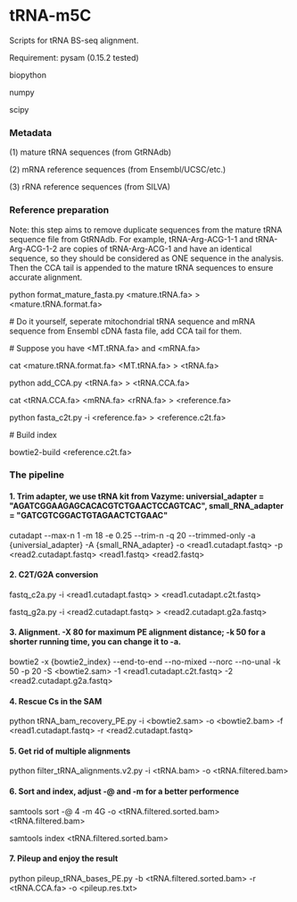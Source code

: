 # tRNA-m5C
Scripts for tRNA BS-seq alignment.

Requirement:
pysam (0.15.2 tested)

biopython

numpy

scipy

### Metadata

(1) mature tRNA sequences (from GtRNAdb)

(2) mRNA reference sequences (from Ensembl/UCSC/etc.)

(3) rRNA reference sequences (from SILVA)

### Reference preparation

Note: this step aims to remove duplicate sequences from the mature tRNA sequence file from GtRNAdb. For example, tRNA-Arg-ACG-1-1 and tRNA-Arg-ACG-1-2 are copies of tRNA-Arg-ACG-1 and have an identical sequence, so they should be considered as ONE sequence in the analysis. Then the CCA tail is appended to the mature tRNA sequences to ensure accurate alignment.

python format_mature_fasta.py <mature.tRNA.fa> > <mature.tRNA.format.fa>

\# Do it yourself, seperate mitochondrial tRNA sequence and mRNA sequence from Ensembl cDNA fasta file, add CCA tail for them.

\# Suppose you have <MT.tRNA.fa> and <mRNA.fa>

cat <mature.tRNA.format.fa> <MT.tRNA.fa> > <tRNA.fa>

python add_CCA.py <tRNA.fa> > <tRNA.CCA.fa>

cat <tRNA.CCA.fa> <mRNA.fa> <rRNA.fa> > <reference.fa>

python fasta_c2t.py -i <reference.fa> > <reference.c2t.fa>

\# Build index

bowtie2-build <reference.c2t.fa>

### The pipeline

#### 1. Trim adapter, we use tRNA kit from Vazyme: universial_adapter = "AGATCGGAAGAGCACACGTCTGAACTCCAGTCAC", small_RNA_adapter = "GATCGTCGGACTGTAGAACTCTGAAC"

cutadapt --max-n 1 -m 18 -e 0.25 --trim-n -q 20 --trimmed-only -a {universial_adapter} -A {small_RNA_adapter} -o <read1.cutadapt.fastq> -p <read2.cutadapt.fastq> <read1.fastq> <read2.fastq>

#### 2. C2T/G2A conversion

fastq_c2a.py -i <read1.cutadapt.fastq> > <read1.cutadapt.c2t.fastq>

fastq_g2a.py -i <read2.cutadapt.fastq> > <read2.cutadapt.g2a.fastq>

#### 3. Alignment. -X 80 for maximum PE alignment distance; -k 50 for a shorter running time, you can change it to -a.
bowtie2 -x {bowtie2_index} --end-to-end --no-mixed --norc --no-unal -k 50 -p 20 -S <bowtie2.sam> -1 <read1.cutadapt.c2t.fastq> -2 <read2.cutadapt.g2a.fastq>

#### 4. Rescue Cs in the SAM

python tRNA_bam_recovery_PE.py -i <bowtie2.sam> -o <bowtie2.bam> -f <read1.cutadapt.fastq> -r <read2.cutadapt.fastq>

#### 5. Get rid of multiple alignments

python filter_tRNA_alignments.v2.py -i <tRNA.bam> -o <tRNA.filtered.bam>

#### 6. Sort and index, adjust -@ and -m for a better performence

samtools sort -@ 4 -m 4G -o <tRNA.filtered.sorted.bam><tRNA.filtered.bam>

samtools index <tRNA.filtered.sorted.bam>

#### 7. Pileup and enjoy the result

python pileup_tRNA_bases_PE.py -b <tRNA.filtered.sorted.bam> -r <tRNA.CCA.fa> -o <pileup.res.txt>











